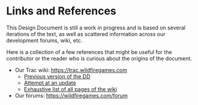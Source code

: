 Links and References
====================

This Design Document is still a work in progress and is based on several
iterations of the text, as well as scattered information across our
development forums, wiki, etc.

Here is a collection of a few references that might be useful for the
contributor or the reader who is curious about the origins of the document.

* Our Trac wiki: https://trac.wildfiregames.com
  * [Previous version of the DD](https://trac.wildfiregames.com/wiki/Design_Document)
  * [Attempt at an update](https://trac.wildfiregames.com/wiki/DDv3WIP)
  * [Exhaustive list of all pages of the wiki](https://trac.wildfiregames.com/wiki/TitleIndex)
* Our forums: https://wildfiregames.com/forum
